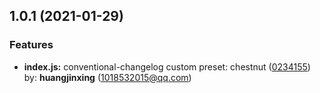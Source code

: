 ## 1.0.1 (2021-01-29)


### Features

* **index.js:** conventional-changelog custom preset: chestnut ([0234155](https://gitee.com/bnuephjx/conventional-changelog-chestnut/commits/02341552b1fa625046fd32d5dfa93aeec3c97c60)) by: **huangjinxing** (1018532015@qq.com)


